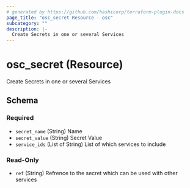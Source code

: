 ```yaml
---
# generated by https://github.com/hashicorp/terraform-plugin-docs
page_title: "osc_secret Resource - osc"
subcategory: ""
description: |-
  Create Secrets in one or several Services
---
```


# osc_secret (Resource)

Create Secrets in one or several Services



<!-- schema generated by tfplugindocs -->
## Schema

### Required

- `secret_name` (String) Name
- `secret_value` (String) Secret Value
- `service_ids` (List of String) List of which services to include

### Read-Only

- `ref` (String) Refrence to the secret which can be used with other services

